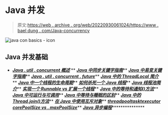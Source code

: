 # Java 并发

> 原文:[https://web . archive . org/web/20220930061024/https://www . bael dung . com/Java-concurrency](https://web.archive.org/web/20220930061024/https://www.baeldung.com/java-concurrency)

![java con basics - icon](../Images/d65bf8c8046300a4c4b1efd40f90f89f.png)

## Java 并发基础

*   ***[Java . util . concurrent 概述](/web/20220929100630/https://www.baeldung.com/java-util-concurrent)***
**   ***[Java 中同步关键字指南](/web/20220929100630/https://www.baeldung.com/java-synchronized)*****   ***[Java 中易变关键字指南](/web/20220929100630/https://www.baeldung.com/java-volatile)*****   ***[Java . util . concurrent . future](/web/20220929100630/https://www.baeldung.com/java-future)*****   ***[Java 中的 ThreadLocal 简介](/web/20220929100630/https://www.baeldung.com/java-threadlocal)*****   ***[Java 中一个线程的生命周期](/web/20220929100630/https://www.baeldung.com/java-thread-lifecycle)*****   ***[如何杀死一个 Java 线程](/web/20220929100630/https://www.baeldung.com/java-thread-stop)*****   ***[Java 线程池简介](/web/20220929100630/https://www.baeldung.com/thread-pool-java-and-guava)*****   ***[实现一个 Runnable vs 扩展一个线程](/web/20220929100630/https://www.baeldung.com/java-runnable-vs-extending-thread)*****   ***[Java 中的等待和通知()方法](/web/20220929100630/https://www.baeldung.com/java-wait-notify)*****   ***[Java 中可运行与可调用](/web/20220929100630/https://www.baeldung.com/java-runnable-callable)*****   ***[Java 中等待与睡眠的区别](/web/20220929100630/https://www.baeldung.com/java-wait-and-sleep)*****   ***[Java 中的 Thread.join()方法](/web/20220929100630/https://www.baeldung.com/java-thread-join)*****   ***[在 Java 中使用互斥对象](/web/20220929100630/https://www.baeldung.com/java-mutex)*****   ***[threadpooltasktexecutor corePoolSize vs . maxPoolSize](/web/20220929100630/https://www.baeldung.com/java-threadpooltaskexecutor-core-vs-max-poolsize)*****   ***[Java 异步编程](/web/20220929100630/https://www.baeldung.com/java-asynchronous-programming)******************